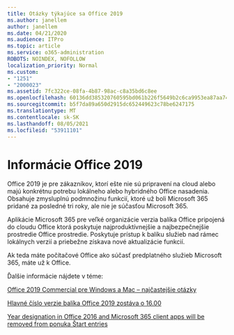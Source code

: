 ```yaml
---
title: Otázky týkajúce sa Office 2019
ms.author: janellem
author: janellem
ms.date: 04/21/2020
ms.audience: ITPro
ms.topic: article
ms.service: o365-administration
ROBOTS: NOINDEX, NOFOLLOW
localization_priority: Normal
ms.custom:
- "1251"
- "2000023"
ms.assetid: 7fc322ce-08fa-4b87-98ac-c8a35bd6c8ee
ms.openlocfilehash: 60136dd385320760595bd061b226f5649b2c6ca9953ea87aa743dcf4156759a5
ms.sourcegitcommit: b5f7da89a650d2915dc652449623c78be6247175
ms.translationtype: MT
ms.contentlocale: sk-SK
ms.lasthandoff: 08/05/2021
ms.locfileid: "53911101"
---
```

# <a name="about-office-2019"></a>Informácie Office 2019

Office 2019 je pre zákazníkov, ktorí ešte nie sú pripravení na cloud alebo majú konkrétnu potrebu lokálneho alebo hybridného Office nasadenia. Obsahuje zmysluplnú podmnožinu funkcií, ktoré už boli Microsoft 365 pridané za posledné tri roky, ale nie je súčasťou Microsoft 365.
  
Aplikácie Microsoft 365 pre veľké organizácie verzia balíka Office pripojená do cloudu Office ktorá poskytuje najproduktívnejšie a najbezpečnejšie prostredie Office prostredie. Poskytuje prístup k balíku služieb nad rámec lokálnych verzií a priebežne získava nové aktualizácie funkcií.
  
Ak teda máte počítačové Office ako súčasť predplatného služieb Microsoft 365, máte už k Office.
  
Ďalšie informácie nájdete v téme:
  
[Office 2019 Commercial pre Windows a Mac – najčastejšie otázky](https://support.microsoft.com/help/4133312)
  
[Hlavné číslo verzie balíka Office 2019 zostáva o 16.00](https://docs.microsoft.com/deployoffice/office2019/overview)
  
[Year designation in Office 2016 and Microsoft 365 client apps will be removed from ponuka Štart entries](https://support.office.com/article/8fe5e052-76d2-49de-af30-2e84ed3da907?wt.mc_id=Alchemy_ClientDIA)
  